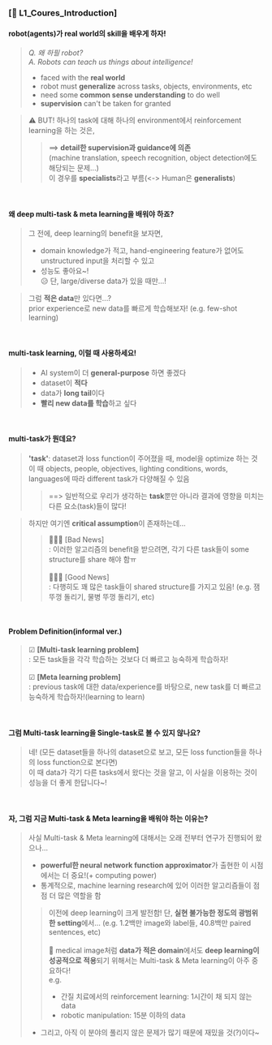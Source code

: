 ### [📔 L1_Coures_Introduction]

#### robot(agents)가 real world의 skill을 배우게 하자!
> _Q. 왜 하필 robot?_ 
> <br>_A. Robots can teach us things about intelligence!_
> - faced with the __real world__
> - robot must __generalize__ across tasks, objects, environments, etc
> - need some __common sense understanding__ to do well
> - __supervision__ can't be taken for granted

> ⚠️ BUT! 하나의 task에 대해 하나의 environment에서 reinforcement learning을 하는 것은,
> > ==> __detail한 supervision과 guidance에 의존__ 
> <br>(machine translation, speech recognition, object detection에도 해당되는 문제...)
> <br> 이 경우를 **specialists**라고 부름(<-> Human은 **generalists**)

<br>

#### 왜 deep multi-task & meta learning을 배워야 하죠?
> 그 전에, deep learning의 benefit을 보자면,
> - domain knowledge가 적고, hand-engineering feature가 없어도 unstructured input을 처리할 수 있고
> - 성능도 좋아요~!
> <br>😥 단, large/diverse data가 있을 때만...!

> 그럼 **적은 data**만 있다면...?
> <br>prior experience로 new data를 빠르게 학습해보자! (e.g. few-shot learning)

<br>

#### multi-task learning, 이럴 때 사용하세요!
> - AI system이 더 **general-purpose** 하면 좋겠다
> - dataset이 **적다**
> - data가 **long tail**이다
> - **빨리 new data를 학습**하고 싶다

<br>

#### multi-task가 뭔데요?
> **'task'**: dataset과 loss function이 주어졌을 때, model을 optimize 하는 것
> <br>이 때 objects, people, objectives, lighting conditions, words, languages에 따라 different task가 다양해질 수 있음
> > ==> 일반적으로 우리가 생각하는 **task**뿐만 아니라 결과에 영향을 미치는 다른 요소(task)들이 많다!

> 하지만 여기엔 **critical assumption**이 존재하는데...
> > 🙅🏻‍♀️ [Bad News]
> > <br>: 이러한 알고리즘의 benefit을 받으려면, 각기 다른 task들이 some structure를 share 해야 함ㅠ
> > <br><br>🙆🏻‍♀️ [Good News]
> > <br>:  다행히도 꽤 많은 task들이 shared structure를 가지고 있음! (e.g. 잼 뚜껑 돌리기, 물병 뚜껑 돌리기, etc)

<br>

#### Problem Definition(informal ver.)
> ☑ **[Multi-task learning problem]**
> <br>: 모든 task들을 각각 학습하는 것보다 더 빠르고 능숙하게 학습하자!
> <br><br>☑ **[Meta learning problem]**
> <br>: previous task에 대한 data/experience를 바탕으로, new task를 더 빠르고 능숙하게 학습하자!(learning to learn)

<br>

#### 그럼 Multi-task learning을 Single-task로 볼 수 있지 않나요?
> 네! (모든 dataset들을 하나의 dataset으로 보고, 모든 loss function들을 하나의 loss function으로 본다면)
> <br>이 때 data가 각기 다른 tasks에서 왔다는 것을 알고, 이 사실을 이용하는 것이 성능을 더 좋게 한답니다~!

<br>

#### 자, 그럼 지금 Multi-task & Meta learning을 배워야 하는 이유는?
> 사실 Multi-task & Meta learning에 대해서는 오래 전부터 연구가 진행되어 왔으나...
> - **powerful한 neural network function approximator**가 출현한 이 시점에서는 더 중요!(+ computing power)
> - 통계적으로, machine learning research에 있어 이러한 알고리즘들이 점점 더 많은 역할을 함
> > 이전에 deep learning이 크게 발전함! 단, **실현 불가능한 정도의 광범위한 setting**에서... (e.g. 1.2백만 image와 label들, 40.8백만 paired sentences, etc)
> > <br><br>🌟 medical image처럼 **data가 적은 domain**에서도 **deep learning이 성공적으로 적용**되기 위해서는 Multi-task & Meta learning이 아주 중요하다!
> > <br>e.g.
> > - 간질 치료에서의 reinforcement learning: 1시간이 채 되지 않는 data
> > - robotic manipulation: 15분 이하의 data
> - 그리고, 아직 이 분야의 풀리지 않은 문제가 많기 때문에 재밌을 것(?)이다~
